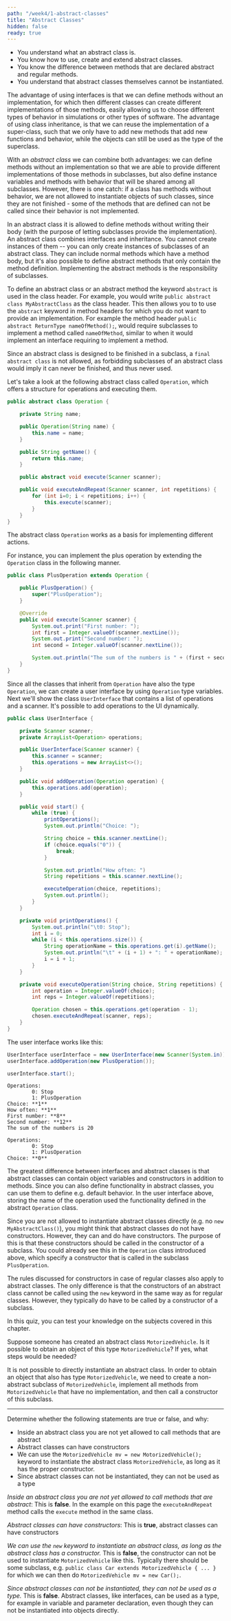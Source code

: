 ```yaml
---
path: "/week4/1-abstract-classes"
title: "Abstract Classes"
hidden: false
ready: true
---
```


<text-box variant='learningObjectives' name='Learning Objectives'>

- You understand what an abstract class is.
- You know how to use, create and extend abstract classes.
- You know the difference between methods that are declared abstract and regular methods.
- You understand that abstract classes themselves cannot be instantiated.

</text-box>

The advantage of using interfaces is that we can define methods without an implementation,
for which then different classes can create different implementations of those methods,
easily allowing us to choose different types of behavior in simulations or other types
of software. The advantage of using class inheritance, is that we can reuse the implementation of
a super-class, such that we only have to add new methods that add new functions and behavior,
while the objects can still be used as the type of the superclass.

With an *abstract class* we can combine both advantages: we can define methods without an
implementation so that we are able to provide different implementations of those methods
in subclasses, but also define instance variables and methods with behavior that will be
shared among all subclasses. However, there is one catch: if a class has methods without
behavior, we are not allowed to instantiate objects of such classes, since they are not
finished - some of the methods that are defined can not be called since their behavior
is not implemented.

In an abstract class it is allowed to define methods without writing their body (with the purpose of letting subclasses provide the implementation).
An abstract class combines interfaces and inheritance. You cannot create instances of them -- you can only create instances of subclasses of an
abstract class. They can include normal methods which have a method body, but it's also possible to define abstract methods that only contain the
method definition. Implementing the abstract methods is the responsibility of subclasses.

To define an abstract class or an abstract method the keyword `abstract` is used in the class header.
For example, you would write  `public abstract class MyAbstractClass` as the class header. This then
allows you to to use the `abstract` keyword in method headers for which you do not want to provide
an implementation. For example the method header `public abstract ReturnType nameOfMethod();`, would
require subclasses to implement a method called `nameOfMethod`, similar to when it would implement an
interface requiring to implement a method.

Since an abstract class is designed to be finished in a subclass, a `final abstract class` is not allowed,
as forbidding subclasses of an abstract class would imply it can never be finished, and thus never used.

Let's take a look at the following abstract class called `Operation`, which offers a structure for operations
and executing them.

```java
public abstract class Operation {

    private String name;

    public Operation(String name) {
        this.name = name;
    }

    public String getName() {
        return this.name;
    }

    public abstract void execute(Scanner scanner);

    public void executeAndRepeat(Scanner scanner, int repetitions) {
        for (int i=0; i < repetitions; i++) {
            this.execute(scanner);
        }
    }
}
```

The abstract class `Operation` works as a basis for implementing different actions.

For instance, you can implement the plus operation by extending the `Operation` class in the following manner.

```java
public class PlusOperation extends Operation {

    public PlusOperation() {
        super("PlusOperation");
    }

    @Override
    public void execute(Scanner scanner) {
        System.out.print("First number: ");
        int first = Integer.valueOf(scanner.nextLine());
        System.out.print("Second number: ");
        int second = Integer.valueOf(scanner.nextLine());

        System.out.println("The sum of the numbers is " + (first + second));
    }
}
```

Since all the classes that inherit from `Operation` have also the type `Operation`, we can create a user interface by using `Operation` type variables. Next we'll show the class `UserInterface` that contains a list of operations and a scanner. It's possible to add operations to the UI dynamically.

```java
public class UserInterface {

    private Scanner scanner;
    private ArrayList<Operation> operations;

    public UserInterface(Scanner scanner) {
        this.scanner = scanner;
        this.operations = new ArrayList<>();
    }

    public void addOperation(Operation operation) {
        this.operations.add(operation);
    }

    public void start() {
        while (true) {
            printOperations();
            System.out.println("Choice: ");

            String choice = this.scanner.nextLine();
            if (choice.equals("0")) {
                break;
            }

            System.out.println("How often: ")
            String repetitions = this.scanner.nextLine();

            executeOperation(choice, repetitions);
            System.out.println();
        }
    }

    private void printOperations() {
        System.out.println("\t0: Stop");
        int i = 0;
        while (i < this.operations.size()) {
            String operationName = this.operations.get(i).getName();
            System.out.println("\t" + (i + 1) + ": " + operationName);
            i = i + 1;
        }
    }

    private void executeOperation(String choice, String repetitions) {
        int operation = Integer.valueOf(choice);
        int reps = Integer.valueOf(repetitions);

        Operation chosen = this.operations.get(operation - 1);
        chosen.executeAndRepeat(scanner, reps);
    }
}
```

The user interface works like this:

```java
UserInterface userInterface = new UserInterface(new Scanner(System.in));
userInterface.addOperation(new PlusOperation());

userInterface.start();
```

<sample-output>

```
Operations:
        0: Stop
        1: PlusOperation
Choice: **1**
How often: **1**
First number: **8**
Second number: **12**
The sum of the numbers is 20

Operations:
        0: Stop
        1: PlusOperation
Choice: **0**
```

</sample-output>

The greatest difference between interfaces and abstract classes is that abstract classes can contain object variables and constructors in addition to methods. Since you can also define functionality in abstract classes, you can use them to define e.g. default behavior. In the user interface above, storing the name of the operation used the functionality defined in the abstract `Operation` class.

<text-box variant='hint' name='Abstract Classes and Constructors'>

Since you are not allowed to instantiate abstract classes directly (e.g. no `new MyAbstractClass()`),
you might think that abstract classes do not have constructors. However, they can and do have
constructors. The purpose of this is that these constructors should be called in the constructor
of a subclass. You could already see this in the `Operation` class introduced above, which
specify a constructor that is called in the subclass `PlusOperation`.

The rules discussed for constructors in case of regular classes also apply to abstract classes.
The only difference is that the constructors of an abstract class cannot be called using the
`new` keyword in the same way as for regular classes. However, they typically do have to be
called by a constructor of a subclass.

</text-box>

<Exercise title="Test your knowledge">

In this quiz, you can test your knowledge on the subjects covered in this chapter.

Suppose someone has created an abstract class `MotorizedVehicle`. Is it possible
to obtain an object of this type `MotorizedVehicle`? If yes, what steps would be
needed?

<Solution>

It is not possible to directly instantiate an abstract class. In order to obtain
an object that also has type `MotorizedVehicle`, we need to create a non-abstract
subclass of `MotorizedVehicle`, implement all methods from `MotorizedVehicle` that
have no implementation, and then call a constructor of this subclass.

</Solution>

---

Determine whether the following statements are true or false, and why:

* Inside an abstract class you are not yet allowed to call methods that are abstract
* Abstract classes can have constructors
* We can use the `MotorizedVehicle mv = new MotorizedVehicle();` keyword to instantiate the abstract class `MotorizedVehicle`, as long as it has the proper constructor.
* Since abstract classes can not be instantiated, they can not be used as a type

<Solution>

*Inside an abstract class you are not yet allowed to call methods that are abstract*:
This is **false**. In the example on this page the `executeAndRepeat` method calls the
`execute` method in the same class.

*Abstract classes can have constructors*: This is **true**, abstract classes can have constructors

*We can use the `new` keyword to instantiate an abstract class, as long as the abstract class has a constructor.* This is **false**, the constructor
can not be used to instantiate `MotorizedVehicle` like this. Typically there should be some subclass, e.g. `public class Car extends MotorizedVehicle { ... }`
for which we can then do `MotorizedVehicle mv = new Car();`.

*Since abstract classes can not be instantiated, they can not be used as a type.* This is **false**. Abstract classes, like interfaces, can be used as
a type, for example in variable and parameter declaration, even though they can not be instantiated into objects directly.

</Solution>

</Exercise>
